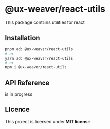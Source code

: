 # @ux-weaver/react-utils

This package contains utilities for react

## Installation

```bash
pnpm add @ux-weaver/react-utils
# or
yarn add @ux-weaver/react-utils
# or
npm i @ux-weaver/react-utils
```

## API Reference

is in progress

## Licence

This project is licensed under **MIT license**
